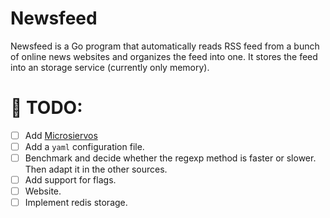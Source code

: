 # Newsfeed
Newsfeed is a Go program that automatically reads RSS feed from a bunch of online news websites
and organizes the feed into one. It stores the feed into an storage service (currently only memory).

# 🎯 TODO:
 - [ ] Add [Microsiervos](https://www.microsiervos.com/)
 - [ ] Add a `yaml` configuration file.
 - [ ] Benchmark and decide whether the regexp method is faster or slower. Then adapt it in the other sources.
 - [ ] Add support for flags.
 - [ ] Website.
 - [ ] Implement redis storage.
